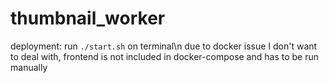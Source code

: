 # thumbnail_worker

deployment: run `./start.sh` on terminal\n
due to docker issue I don't want to deal with, frontend is not included in docker-compose and has to be run manually
